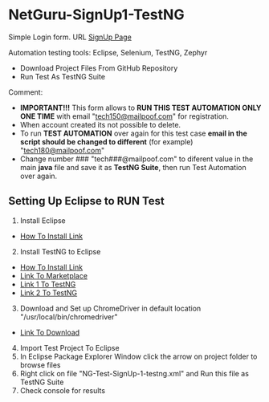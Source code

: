 # NetGuru-SignUp1-TestNG

Simple Login form. URL [SignUp Page](https://www.phptravels.net/register)

Automation testing tools: Eclipse, Selenium, TestNG, Zephyr


* Download Project Files From GitHub Repository
* Run Test As TestNG Suite

Comment: 
- **IMPORTANT!!!** This form allows to **RUN THIS TEST AUTOMATION ONLY ONE TIME** with email "tech150@mailpoof.com" for registration. 
- When account created its not possible to delete. 
- To run **TEST AUTOMATION** over again for this test case **email in the script should be changed to different** (for example) "tech180@mailpoof.com"
- Change number ### "tech###@mailpoof.com" to diferent value in the main **java** file and save it as **TestNG Suite**, then run Test Automation over again.

## Setting Up Eclipse to RUN Test

1. Install Eclipse 
- [How To Install Link](https://www.eclipse.org/downloads/packages/installer)
2. Install TestNG to Eclipse 
- [How To Install Link](https://www.lambdatest.com/blog/how-to-install-testng-in-eclipse-step-by-step-guide/)
- [Link To Marketplace](https://marketplace.eclipse.org/content/testng-eclipse)
- [Link 1 To TestNG](https://dl.bintray.com/testng-team/testng-eclipse-release/)
- [Link 2 To TestNG](https://www.eclipse.org/downloads/packages/installer)

3. Download and Set up ChromeDriver in default location  "/usr/local/bin/chromedriver" 
- [Link To Download](https://chromedriver.chromium.org/downloads)
4. Import Test Project To Eclipse
5. In Eclipse Package Explorer Window click the arrow on project folder to browse files
6. Right click on file "NG-Test-SignUp-1-testng.xml" and Run this file as TestNG Suite
7. Check console for results

